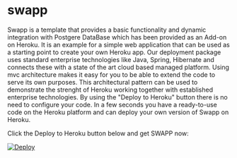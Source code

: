 # swapp

Swapp is a template that provides a basic functionality and dynamic integration with Postgere DataBase which has been provided as an Add-on on Heroku. It is an example for a simple web application that can be used as a starting point to create your own Heroku app. Our deployment package uses standard enterprise technologies like Java, Spring, Hibernate and connects these with a state of the art cloud based managed platform. Using mvc architecture makes it easy for you to be able to extend the code to serve its own purposes. This architectural pattern can be used to demonstrate the strenght of Heroku working together with established enterprise technologies. By using the "Deploy to Heroku" button there is no need to configure your code. In a few seconds you have a ready-to-use code on the Heroku platform and can deploy your own version of Swapp on Heroku.

Click the Deploy to Heroku button below and get SWAPP now:


<a href="https://heroku.com/deploy">
  <img src="https://www.herokucdn.com/deploy/button.png" alt="Deploy">
</a>
